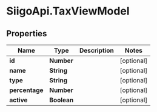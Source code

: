 # SiigoApi.TaxViewModel

## Properties

Name | Type | Description | Notes
------------ | ------------- | ------------- | -------------
**id** | **Number** |  | [optional] 
**name** | **String** |  | [optional] 
**type** | **String** |  | [optional] 
**percentage** | **Number** |  | [optional] 
**active** | **Boolean** |  | [optional] 


